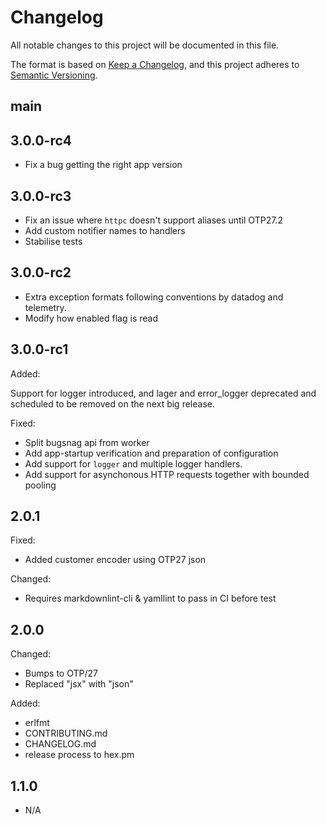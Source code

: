 # Changelog

All notable changes to this project will be documented in this file.

The format is based on [Keep a Changelog](https://keepachangelog.com/en/1.1.0/),
and this project adheres to [Semantic Versioning](https://semver.org/spec/v2.0.0.html).

## main

## 3.0.0-rc4

- Fix a bug getting the right app version

## 3.0.0-rc3

- Fix an issue where `httpc` doesn't support aliases until OTP27.2
- Add custom notifier names to handlers
- Stabilise tests

## 3.0.0-rc2

- Extra exception formats following conventions by datadog and telemetry.
- Modify how enabled flag is read

## 3.0.0-rc1

Added:

Support for logger introduced, and lager and error_logger deprecated and scheduled to be removed on the next big release.

Fixed:

- Split bugsnag api from worker
- Add app-startup verification and preparation of configuration
- Add support for `logger` and multiple logger handlers.
- Add support for asynchonous HTTP requests together with bounded pooling

## 2.0.1

Fixed:

- Added customer encoder using OTP27 json

Changed:

- Requires markdownlint-cli & yamllint to pass in CI before test

## 2.0.0

Changed:

- Bumps to OTP/27
- Replaced "jsx" with "json"

Added:

- erlfmt
- CONTRIBUTING.md
- CHANGELOG.md
- release process to hex.pm

## 1.1.0

- N/A
